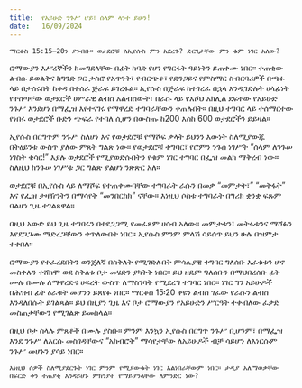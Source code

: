 ```yaml
---
title:  የአይሁድ ንጉሥ ሆይ፣ ሰላም ላንተ ይሁን!
date:   16/09/2024
---
```


`ማርቆስ 15:15–20ን ያንብቡ። ወታደሮቹ ለኢየሱስ ምን አደረጉ? ድርጊታቸው ምን ቁም ነገር አለው?`

ሮማውያን እሥረኞችን ከመግደላቸው በፊት ከባድ የሆነ የግርፋት ዓይነትን ይጠቀሙ ነበር። ተጠቂው ልብሱ ይወልቅና ከግንድ ጋር ታስሮ የአጥንት፣ የብርጭቆ፣ የድንጋይና የምስማር ስብርባሪዎች በጫፉ ላይ በታሰሩበት ከቆዳ በተሰራ ጅራፍ ይገረፋል። ኢየሱስ በጅራፍ ከተገረፈ በኋላ እንዲገድሉት ሀላፊነት የተሰጣቸው ወታደሮች ሀምራዊ ልብስ አልብሰውት፣ በራሱ ላይ የእሾህ አክሊል ደፍተው የአይሁድ ንጉሥ እንደሆነ በማፌዝ እየተናገሩ የማዋረድ ተግባራቸውን ቀጠሉበት። በዚህ ተግባር ላይ ተሰማርተው የነበሩ ወታደሮች ቡድን ጭፍራ የተባለ ሲሆን በውስጡ ከ200 እስከ 600 ወታደሮችን ይይዛል።

ኢየሱስ በርግጥም ንጉሥ ስለሆነ እና የወታደሮቹ የማሾፍ ቃላት ይህንን   እውነት ስለሚያውጁ በትዕይንቱ ውስጥ ያለው ምጸት ግልጽ ነው። የወታደሮቹ ተግባር፣ የሮምን ንጉሰ ነገሥት “ሰላም ለንጉሠ ነገስት ቄሳር!” እያሉ ወታደሮች የሚያወድሱበትን የቁም ነገር ተግባር በፌዝ መልክ ማቅረብ ነው። ስለዚህ ከንጉሠ ነገሥቱ ጋር ግልጽ ያልሆነ ንጽጽር አለ።

ወታደሮቹ በኢየሱስ ላይ ለማሾፍ የተጠቀሙባቸው ተግባራት ራሱን በመቃ “መምታት፣” “መትፋት” እና የፌዝ ታዛዥነትን በማሳየት “መንበርከክ” ናቸው። እነዚህ ሶስቱ ተግባራት በግሪክ ቋንቋ ፍጹም ባልሆነ ጊዜ ተገልጸዋል።

በዚህ አውድ ይህ ጊዜ ተግባሩን በተደጋጋሚ የመፈጸም ሀሳብ አለው። መምታቱን፣ መትፋቱንና ማሾፉን እየደጋጋሙ ማድረጋቸውን ቀጥለውበት ነበር። ኢየሱስ ምንም ምላሽ ሳይሰጥ ይህን ሁሉ በዝምታ ተቀበለ።

ሮማውያን የተፈረደበትን ወንጀለኛ በስቅለት የሚገድሉበት ምሳሌያዊ ተግባር ግለሰቡ እራቁቱን ሆኖ መስቀሉን ተሸክሞ ወደ ስቅለቱ ቦታ መሄድን ያካትት ነበር። ይህ ዘዴም ግለሰቡን በማህበረሰቡ ፊት ሙሉ በሙሉ ለማዋረድና ሀፍረት ውስጥ ለማስገባት የሚደረግ ተግባር ነበር። ነገር ግን አይሁዶች በሕዝብ ፊት ዕራቁት መሆንን ይጸየፉ ነበር። ማርቆስ 15፡20 ቀዩን ልብስ ገፈው የራሱን ልብስ እንዳለበሱት ይገልጻል። ይህ በዚያን ጊዜ እና ቦታ ሮማውያን የአይሁድን ሥርዓት ተቀብለው ፈቃድ መስጠታቸውን የሚገልጽ ይመስላል።

በዚህ ቦታ ስላሉ ምጸቶች በሙሉ ያስቡ። ምንም እንኳን ኢየሱስ በርግጥ ንጉሥ ቢሆንም፣ በማፌዝ እንደ ንጉሥ ለእርሱ መስገዳቸውና “አክብሮት” ማሳየታቸው ለአይሁዶች ብቻ ሳይሆን ለእነርሱም ንጉሥ መሆኑን ያሳይ ነበር።

`እነዚህ ሰዎች ስለሚያደርጉት ነገር ምንም የሚያውቁት ነገር አልነበራቸውም ነበር። ታዲያ አለማወቃቸው በፍርድ ቀን ተጠያቂ እንዳይሆኑ ምክንያት የማይሆንላቸው ለምንድር ነው?`